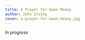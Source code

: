 ```yaml
---
title: A Prayer for Owen Meany
author: John Irving
cover: a-prayer-for-owen-meany.jpg
---
```

*In progress*
